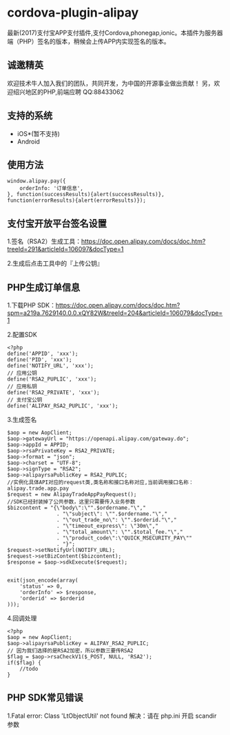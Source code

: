 # cordova-plugin-alipay
最新(2017)支付宝APP支付插件,支付Cordova,phonegap,ionic。本插件为服务器端（PHP）签名的版本，稍候会上传APP内实现签名的版本。

## 诚邀精英
欢迎技术牛人加入我们的团队，共同开发，为中国的开源事业做出贡献！
另，欢迎绍兴地区的PHP,前端应聘
QQ:88433062

## 支持的系统

* iOS*(暂不支持)
* Android

## 使用方法
```
window.alipay.pay({
    orderInfo: '订单信息',
}, function(successResults){alert(successResults)}, function(errorResults){alert(errorResults)});
```
## 支付宝开放平台签名设置
1.签名（RSA2）生成工具：https://doc.open.alipay.com/docs/doc.htm?treeId=291&articleId=106097&docType=1

2.生成后点击工具中的『上传公钥』

## PHP生成订单信息
1.下载PHP SDK：https://doc.open.alipay.com/docs/doc.htm?spm=a219a.7629140.0.0.xQY82W&treeId=204&articleId=106079&docType=1

2.配置SDK
```
<?php
define('APPID', 'xxx');
define('PID', 'xxx');
define('NOTIFY_URL', 'xxx');
// 应用公钥
define('RSA2_PUPLIC', 'xxx');
// 应用私钥
define('RSA2_PRIVATE', 'xxx');
// 支付宝公钥
define('ALIPAY_RSA2_PUPLIC', 'xxx');
```
3.生成签名
```
$aop = new AopClient;
$aop->gatewayUrl = "https://openapi.alipay.com/gateway.do";
$aop->appId = APPID;
$aop->rsaPrivateKey = RSA2_PRIVATE;
$aop->format = "json";
$aop->charset = "UTF-8";
$aop->signType = "RSA2";
$aop->alipayrsaPublicKey = RSA2_PUPLIC;
//实例化具体API对应的request类,类名称和接口名称对应,当前调用接口名称：alipay.trade.app.pay
$request = new AlipayTradeAppPayRequest();
//SDK已经封装掉了公共参数，这里只需要传入业务参数
$bizcontent = "{\"body\":\"".$ordername."\","
                . "\"subject\": \"".$ordername."\","
                . "\"out_trade_no\": \"".$orderid."\","
                . "\"timeout_express\": \"30m\","
                . "\"total_amount\": \"".$total_fee."\","
                . "\"product_code\":\"QUICK_MSECURITY_PAY\""
                . "}";
$request->setNotifyUrl(NOTIFY_URL);
$request->setBizContent($bizcontent);
$response = $aop->sdkExecute($request);


exit(json_encode(array(
    'status' => 0,
    'orderInfo' => $response,
    'orderid' => $orderid
)));
```

4.回调处理
```
<?php
$aop = new AopClient;
$aop->alipayrsaPublicKey = ALIPAY_RSA2_PUPLIC;
// 因为我们选择的是RSA2加密，所以参数三要传RSA2
$flag = $aop->rsaCheckV1($_POST, NULL, 'RSA2');
if($flag) {
    //todo
}
```

## PHP SDK常见错误
1.Fatal error: Class 'LtObjectUtil' not found
解决：请在 php.ini 开启 scandir 参数
